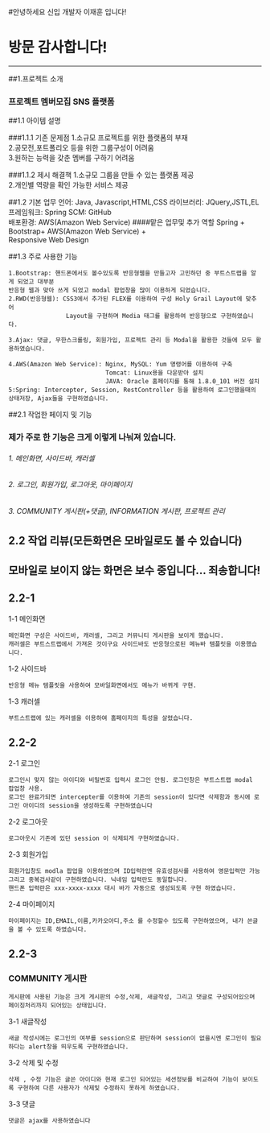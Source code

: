 #안녕하세요 신입 개발자 이재훈 입니다!
# 방문 감사합니다!


---

##1.프로젝트 소개

### 프로젝트 멤버모집 SNS 플랫폼

##1.1 아이템 설명

###1.1.1 기존 문제점
   1.소규모 프로젝트를 위한 플랫폼의 부재  
   2.공모전,포트폴리오 등을 위한 그룹구성이 어려움  
   3.원하는 능력을 갖춘 멤버를 구하기 어려움  

###1.1.2 제시 해결책
   1.소규모 그룹을 만들 수 있는 플랫폼 제공  
   2.개인별 역량을 확인 가능한 서비스 제공



##1.2 기본 업무
	언어: Java, Javascript,HTML,CSS
	라이브러리: JQuery,JSTL,EL
	프레임워크: Spring
	SCM: GitHub  
	배포환경: AWS(Amazon Web Service)
####맡은 업무및 추가 역할 
	Spring + Bootstrap+ AWS(Amazon Web Service) +  
    Responsive Web Design


##1.3 주로 사용한 기능

	1.Bootstrap: 핸드폰에서도 볼수있도록 반응형웹을 만들고자 고민하던 중 부트스트랩을 알게 되었고 대부분
    반응형 웹과 맞아 쓰게 되었고 modal 팝업창을 많이 이용하게 되었습니다.
	2.RWD(반응형웹): CSS3에서 추가된 FLEX를 이용하여 구성 Holy Grail Layout에 맞추어  
					Layout을 구현하며 Media 태그를 활용하여 반응형으로 구현하였습니다.

	3.Ajax: 댓글, 무한스크롤링, 회원가입, 프로젝트 관리 등 Modal을 활용한 것들에 모두 활용하였습니다.
  
	4.AWS(Amazon Web Service): Nginx, MySQL: Yum 명령어를 이용하여 구축 
							   Tomcat: Linux용을 다운받아 설치
							   JAVA: Oracle 홈페이지를 통해 1.8.0_101 버전 설치
	5:Spring: Intercepter, Session, RestController 등을 활용하여 로그인했을때의 상태저장, Ajax들을 구현하였습니다.

	
##2.1 작업한 페이지 및 기능

### 제가 주로 한 기능은 크게 이렇게 나눠져 있습니다.
	
###### 1. 메인화면, 사이드바, 캐러셀 
###### 2. 로그인, 회원가입, 로그아웃, 마이페이지
###### 3. COMMUNITY 게시판(+댓글), INFORMATION 게시판, 프로젝트 관리



## 2.2 작업 리뷰(모든화면은 모바일로도 볼 수 있습니다)
## 모바일로 보이지 않는 화면은 보수 중입니다... 죄송합니다!

## 2.2-1
1-1 메인화면 

	메인화면 구성은 사이드바, 캐러셀, 그리고 커뮤니티 게시판을 보이게 했습니다.
	캐러셀은 부트스트랩에서 가져온 것이구요 사이드바도 반응형으로된 메뉴바 템플릿을 이용했습니다.
1-2 사이드바
	
	반응형 메뉴 템플릿을 사용하여 모바일화면에서도 메뉴가 바뀌게 구현.	

1-3 캐러셀

	부트스트랩에 있는 캐러셀을 이용하여 홈페이지의 특성을 살렸습니다.


## 2.2-2
2-1 로그인

	로그인시 맞지 않는 아이디와 비밀번호 입력시 로그인 안됨. 로그인창은 부트스트랩 modal 팝업창 사용.
	로그인 완료가되면 intercepter를 이용하여 기존의 session이 있다면 삭제함과 동시에 로그인 아이디의 session을 생성하도록 구현하였습니다

2-2 로그아웃
	
	로그아웃시 기존에 있던 session 이 삭제되게 구현하였습니다.

2-3 회원가입

	회원가입창도 modla 팝업을 이용하였으며 ID입력란엔 유효성검사를 사용하여 영문입력만 가능 그리고 중복검사같이 구현하였습니다. 닉네임 입력란도 동일합니다.
	핸드폰 입력란은 xxx-xxxx-xxxx 대시 바가 자동으로 생성되도록 구현 하였습니다.

2-4 마이페이지

	마이페이지는 ID,EMAIL,이름,카카오아디,주소 를 수정할수 있도록 구현하였으며, 내가 쓴글을 볼 수 있도록 하였습니다.


## 2.2-3

### COMMUNITY 게시판

	게시판에 사용된 기능은 크게 게시판의 수정,삭제, 새글작성, 그리고 댓글로 구성되어있으며 페이징처리까지 되어있는 상태입니다. 

3-1 새글작성
	
	새글 작성시에는 로그인의 여부를 session으로 판단하며 session이 없을시엔 로그인이 필요하다는 alert창을 띄우도록 구현하였습니다.
	
3-2 삭제 및 수정 
	
	삭제 , 수정 기능은 글쓴 아이디와 현재 로그인 되어있는 세션정보를 비교하여 기능이 보이도록 구현하여 다른 사용자가 삭제및 수정하지 못하게 하였습니다.

3-3 댓글

	댓글은 ajax를 사용하였습니다 	
